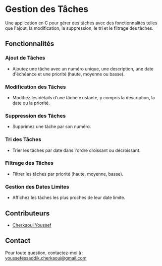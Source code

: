 # Gestion des Tâches
Une application en C pour gérer des tâches avec des fonctionnalités telles que l'ajout, la modification, la suppression, le tri et le filtrage des tâches.
## Fonctionnalités

### Ajout de Tâches
- Ajoutez une tâche avec un numéro unique, une description, une date d'échéance et une priorité (haute, moyenne ou basse).
  
### Modification des Tâches
- Modifiez les détails d'une tâche existante, y compris la description, la date ou la priorité.

### Suppression des Tâches
- Supprimez une tâche par son numéro.

### Tri des Tâches
- Trier les tâches par date dans l'ordre croissant ou décroissant.

### Filtrage des Tâches
- Filtrer les tâches par priorité (haute, moyenne, basse).

### Gestion des Dates Limites
- Affichez les tâches les plus proches de leur date limite.
## Contributeurs
- [Cherkaoui Youssef](https://github.com/youssef-cherkaoui/SAS_LANGUAGE_C)

## Contact
Pour toute question, contactez-moi à : youssefessaddik.cherkaoui@gmail.com
